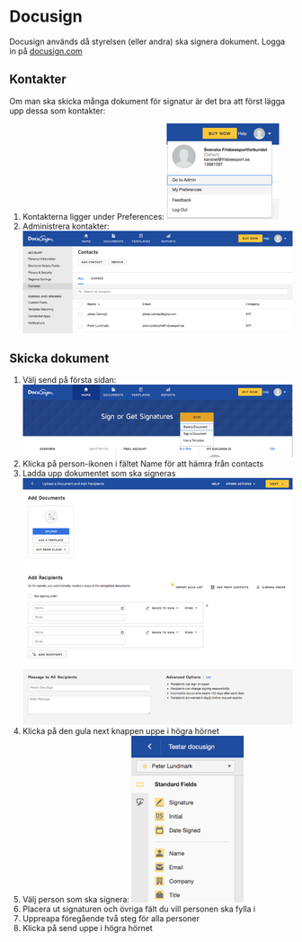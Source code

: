 # Docusign

Docusign används då styrelsen (eller andra) ska signera dokument. Logga in på [docusign.com](https://www.docusign.com)

## Kontakter

Om man ska skicka många dokument för signatur är det bra att först lägga upp dessa som kontakter:

1. Kontakterna ligger under Preferences: ![Meny för att lägga in kontakter](./media/docusign/preferences.png "meny_preferences")
1. Administrera kontakter: ![Lägg in kontakter](./media/docusign/contacts.png "contacts")

## Skicka dokument

1. Välj send på första sidan: ![send](./media/docusign/send.png "send")
1. Klicka på person-ikonen i fältet Name för att hämra från contacts
1. Ladda upp dokumentet som ska signeras ![setup_signing](./media/docusign/setup_signing.png "setup_signing")
1. Klicka på den gula next knappen uppe i högra hörnet
1. Välj person som ska signera: ![välj fält och personer](./media/docusign/fields.png "fields")
1. Placera ut signaturen och övriga fält du vill personen ska fylla i
1. Uppreapa föregående två steg för alla personer
1. Klicka på send uppe i högra hörnet
